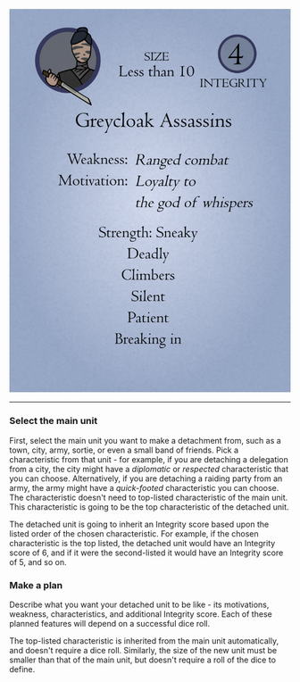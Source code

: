 ![Example unit|45](/content/media/rpg/unitcardexample2.png)


---

### Select the main unit

First, select the main unit you want to make a detachment from, such as a town, city, army, sortie, or even a small band of friends.  Pick a characteristic from that unit - for example, if you are detaching a delegation from a city, the city might have a _diplomatic_ or _respected_ characteristic that you can choose.  Alternatively, if you are detaching a raiding party from an army, the army might have a _quick-footed_ characteristic you can choose.  The characteristic doesn't need to top-listed characteristic of the main unit.  This characteristic is going to be the top characteristic of the detached unit.

The detached unit is going to inherit an Integrity score based upon the listed order of the chosen characteristic.  For example, if the chosen characteristic is the top listed, the detached unit would have an Integrity score of 6, and if it were the second-listed it would have an Integrity score of 5, and so on.

### Make a plan

Describe what you want your detached unit to be like - its motivations, weakness, characteristics, and additional Integrity score.  Each of these planned features will depend on a successful dice roll.

The top-listed characteristic is inherited from the main unit automatically, and doesn't require a dice roll.  Similarly, the size of the new unit must be smaller than that of the main unit, but doesn't require a roll of the dice to define.

